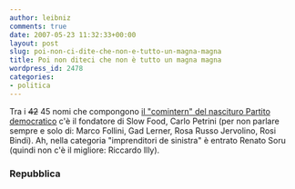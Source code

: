 ```yaml
---
author: leibniz
comments: true
date: 2007-05-23 11:32:33+00:00
layout: post
slug: poi-non-ci-dite-che-non-e-tutto-un-magna-magna
title: Poi non diteci che non è tutto un magna magna
wordpress_id: 2478
categories:
- politica
---
```


Tra i <strike>42</strike> 45 nomi che compongono [il "comintern" del nascituro Partito democratico](http://www.repubblica.it/2007/05/sezioni/politica/partito-democratico3/comitato-45/comitato-45.html) c'è il fondatore di Slow Food, Carlo Petrini (per non parlare sempre e solo di: Marco Follini, Gad Lerner, Rosa Russo Jervolino, Rosi Bindi). Ah, nella categoria "imprenditori de sinistra" è entrato Renato Soru (quindi non c'è il migliore: Riccardo Illy).


### Repubblica
